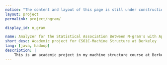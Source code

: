 ```yaml
---
notice: "The content and layout of this page is still under construction."
layout: project
permalink: project/ngram/

display_id: n_gram

name: Analyzer for the Statistical Association Between N-gram's with Apache Hadoop
short_desc: Academic project for CS61C-Machine Structure at Berkeley
lang: [java, hadoop] 
description: |
    This is an academic project in my machine structure course at Berkeley. In this project, I used apache hadoop to analyze statistical data of a given article. Also, this project could be run using amazon ec2 services.
---
```

